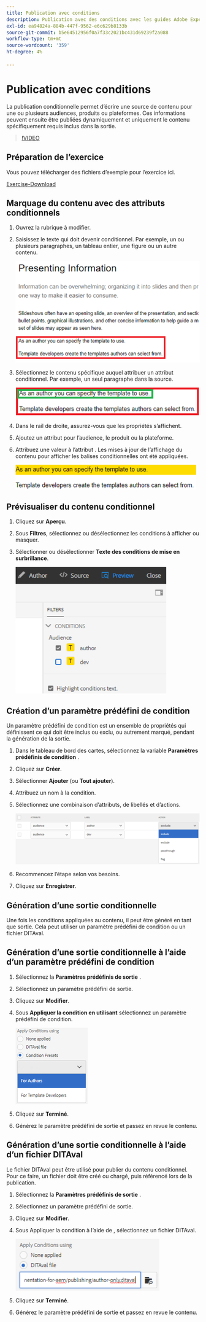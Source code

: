 ```yaml
---
title: Publication avec conditions
description: Publication avec des conditions avec les guides Adobe Experience Manager
exl-id: ea94824a-884b-447f-9562-e6c629b8133b
source-git-commit: b5e64512956f0a7f33c2021bc431d69239f2a088
workflow-type: tm+mt
source-wordcount: '359'
ht-degree: 4%

---
```


# Publication avec conditions

La publication conditionnelle permet d’écrire une source de contenu pour une ou plusieurs audiences, produits ou plateformes. Ces informations peuvent ensuite être publiées dynamiquement et uniquement le contenu spécifiquement requis inclus dans la sortie.

>[!VIDEO](https://video.tv.adobe.com/v/339041)

## Préparation de l’exercice

Vous pouvez télécharger des fichiers d’exemple pour l’exercice ici.

[Exercise-Download](assets/exercises/publishing-with-conditions.zip)

## Marquage du contenu avec des attributs conditionnels

1. Ouvrez la rubrique à modifier.

2. Saisissez le texte qui doit devenir conditionnel. Par exemple, un ou plusieurs paragraphes, un tableau entier, une figure ou un autre contenu.

   ![Presenting-Information](images/presenting-info.png)

3. Sélectionnez le contenu spécifique auquel attribuer un attribut conditionnel. Par exemple, un seul paragraphe dans la source.

   ![Template-Choice](images/template-choice.png)

4. Dans le rail de droite, assurez-vous que les propriétés s’affichent.

5. Ajoutez un attribut pour l’audience, le produit ou la plateforme.

6. Attribuez une valeur à l’attribut . Les mises à jour de l’affichage du contenu pour afficher les balises conditionnelles ont été appliquées.

   ![Spécifier un modèle](images/specify-template.png)

## Prévisualiser du contenu conditionnel

1. Cliquez sur **Aperçu**. 

2. Sous **Filtres**, sélectionnez ou désélectionnez les conditions à afficher ou masquer.

3. Sélectionner ou désélectionner **Texte des conditions de mise en surbrillance**.

   ![Aperçu-Conditionnel-Content](images/preview-conditional-content.png)

## Création d’un paramètre prédéfini de condition

Un paramètre prédéfini de condition est un ensemble de propriétés qui définissent ce qui doit être inclus ou exclu, ou autrement marqué, pendant la génération de la sortie.

1. Dans le tableau de bord des cartes, sélectionnez la variable **Paramètres prédéfinis de condition** .

2. Cliquez sur **Créer**.

3. Sélectionner **Ajouter** (ou **Tout ajouter**).

4. Attribuez un nom à la condition.

5. Sélectionnez une combinaison d’attributs, de libellés et d’actions.

   ![Create-Condition-Preset](images/create-condition-preset.png)

6. Recommencez l’étape selon vos besoins.

7. Cliquez sur **Enregistrer**.

## Génération d’une sortie conditionnelle

Une fois les conditions appliquées au contenu, il peut être généré en tant que sortie. Cela peut utiliser un paramètre prédéfini de condition ou un fichier DITAval.

## Génération d’une sortie conditionnelle à l’aide d’un paramètre prédéfini de condition

1. Sélectionnez la **Paramètres prédéfinis de sortie** .

2. Sélectionnez un paramètre prédéfini de sortie.

3. Cliquez sur **Modifier**.

4. Sous **Appliquer la condition en utilisant** sélectionnez un paramètre prédéfini de condition.

   ![Générer une sortie conditionnelle](images/generate-conditional-output.png)

5. Cliquez sur **Terminé**.

6. Générez le paramètre prédéfini de sortie et passez en revue le contenu.

## Génération d’une sortie conditionnelle à l’aide d’un fichier DITAval

Le fichier DITAval peut être utilisé pour publier du contenu conditionnel. Pour ce faire, un fichier doit être créé ou chargé, puis référencé lors de la publication.

1. Sélectionnez la **Paramètres prédéfinis de sortie** .

2. Sélectionnez un paramètre prédéfini de sortie.

3. Cliquez sur **Modifier**.

4. Sous Appliquer la condition à l’aide de , sélectionnez un fichier DITAval.

   ![Generate-Using-DITAval](images/generate-using-ditaval.png)

5. Cliquez sur **Terminé**.

6. Générez le paramètre prédéfini de sortie et passez en revue le contenu.
